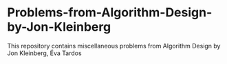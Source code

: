 # Problems-from-Algorithm-Design-by-Jon-Kleinberg
This repository contains miscellaneous problems from Algorithm Design by  Jon Kleinberg, Éva Tardos 
